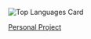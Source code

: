 ![Top Languages Card](https://github-readme-stats.vercel.app/api/top-langs/?username=wataru0)

[Personal Project](https://wataru0.github.io/portfolio/)
